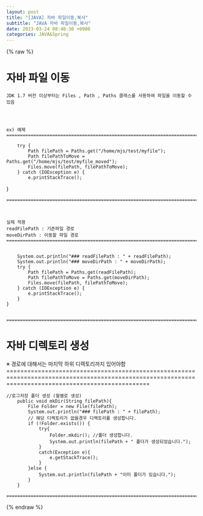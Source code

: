 ```yaml
---  
layout: post  
title: "[JAVA] 자바 파일이동,복사"  
subtitle: "JAVA 자바 파일이동,복사"  
date: 2023-03-24 08:40:30 +0900  
categories: JAVA&Spring  
---  
```

{% raw %}  
# 자바 파일 이동  
  
	JDK 1.7 버전 이상부터는 Files , Path , Paths 클래스를 사용하여 파일을 이동할 수 있음  
	  
	  
  
	  
	ex) 예제  
	=====================================================================================================================================================  
  
		try {  
			Path filePath = Paths.get("/home/mjs/test/myfile");  
			Path filePathToMove = Paths.get("/home/mjs/test/myfile_moved");  
			Files.move(filePath, filePathToMove);  
		} catch (IOException e) {  
			e.printStackTrace();  
}  
  
  
	=====================================================================================================================================================  
  
  
  
	실제 적용  
	readFilePath : 기존파일 경로  
	moveDirPath : 이동할 파일 경로  
	=====================================================================================================================================================  
  
  
        System.out.println("### readFilePath : " + readFilePath);  
        System.out.println("### moveDirPath : " + moveDirPath);  
        try {  
            Path filePath = Paths.get(readFilePath);  
            Path filePathToMove = Paths.get(moveDirPath);  
            Files.move(filePath, filePathToMove);  
        } catch (IOException e) {  
            e.printStackTrace();  
        }  
    }  
  
  
	=====================================================================================================================================================  
  
  
  
# 자바 디렉토리 생성  
  
※ 경로에 대해서는 마지막 하위 디렉토리까지 있어야함  
	=====================================================================================================================================================  
  
	//로그저장 폴더 생성 (월별로 생성)  
		public void mkDir(String filePath){  
			File Folder = new File(filePath);  
			System.out.println("### filePath : " + filePath);  
			// 해당 디렉토리가 없을경우 디렉토리를 생성합니다.  
			if (!Folder.exists()) {  
				try{  
					Folder.mkdir(); //폴더 생성합니다.  
					System.out.println(filePath + " 폴더가 생성되었습니다.");  
				}  
				catch(Exception e){  
					e.getStackTrace();  
				}  
			}else {  
				System.out.println(filePath + "이미 폴더가 있습니다.");  
			}  
		}  
  
	=====================================================================================================================================================                                                                                                                                                                                                                                                                                                                                                                                                                                                                                                                                                                                                                                                                                                                                                                                                                                                                                                                                                                                                                                                                                                                                                                                                                                                                                                                                                                                                                                                                                                                                                                                                                                                                                                                                                                                                                                                                                                                                                                                                                                                                                                                                                                                                                                                                                                                                                                                                                                                                                          
{% endraw %}